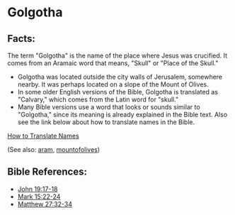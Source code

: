 # Golgotha #

## Facts: ##

The term "Golgotha" is the name of the place where Jesus was crucified. It comes from an Aramaic word that means, "Skull" or "Place of the Skull."

* Golgotha was located outside the city walls of Jerusalem, somewhere nearby. It was perhaps located on a slope of the Mount of Olives.
* In some older English versions of the Bible, Golgotha is translated as "Calvary," which comes from the Latin word for "skull." 
* Many Bible versions use a word that looks or sounds similar to "Golgotha," since its meaning is already explained in the Bible text. Also see the link below about how to translate names in the Bible.

[How to Translate Names](https://git.door43.org/Door43/en-ta-translate-vol1/src/master/content/translate_names.md)

(See also: [aram](../other/aram.md), [mountofolives](../other/mountofolives.md))

## Bible References: ##

* [John 19:17-18](https://door43.org/en/bible/notes/jhn/19/17)
* [Mark 15:22-24](https://door43.org/en/bible/notes/mrk/15/22)
* [Matthew 27:32-34](https://door43.org/en/bible/notes/mat/27/32)

